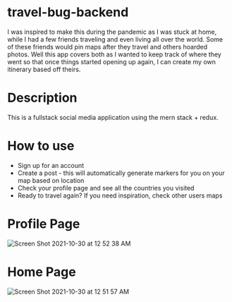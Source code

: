 # travel-bug-backend

I was inspired to make this during the pandemic as I was stuck at home, while I had a few friends traveling and even living all over the world.
Some of these friends would pin maps after they travel and others hoarded photos. Well this app covers both as
I wanted to keep track of where they went so that once things started opening up again, I can create my own itinerary based off theirs.

# Description
This is a fullstack social media application using the mern stack + redux.

# How to use
* Sign up for an account
* Create a post - this will automatically generate markers for you on your map based on location
* Check your profile page and see all the countries you visited
* Ready to travel again? If you need inspiration, check other users maps

# Profile Page






![Screen Shot 2021-10-30 at 12 52 38 AM](https://user-images.githubusercontent.com/86455240/139521785-21e356b7-124c-444e-80e7-5dac91c28cd1.png)

# Home Page
![Screen Shot 2021-10-30 at 12 51 57 AM](https://user-images.githubusercontent.com/86455240/139521788-bf5152d8-6f72-4efb-aa89-9131287c9f9f.png)
